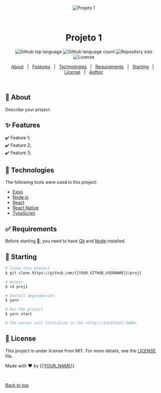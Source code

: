 <div align="center" id="top">
  <img src="./.github/app.gif" alt="Projeto 1" />

  &#xa0;

  <!-- <a href="https://proj1.netlify.app">Demo</a> -->
</div>

<h1 align="center">Projeto 1</h1>

<p align="center">
  <img alt="Github top language" src="https://img.shields.io/github/languages/top/{{pmguerre}}/STI2025-projeto1?color=56BEB8">

  <img alt="Github language count" src="https://img.shields.io/github/languages/count/{{pmguerre}}/STI2025-projeto1?color=56BEB8">

  <img alt="Repository size" src="https://img.shields.io/github/repo-size/{{pmguerre}}/STI2025-projeto1?color=56BEB8">

  <img alt="License" src="https://img.shields.io/github/license/{{pmguerre}}/STI2025-projeto1?color=56BEB8">

  <!-- <img alt="Github issues" src="https://img.shields.io/github/issues/{{pmguerre}}/STI2025-projeto1?color=56BEB8" /> -->

  <!-- <img alt="Github forks" src="https://img.shields.io/github/forks/{{pmguerre}}/STI2025-projeto1?color=56BEB8" /> -->

  <!-- <img alt="Github stars" src="https://img.shields.io/github/stars/{{pmguerre}}/STI2025-projeto1?color=56BEB8" /> -->
</p>

<!-- Status -->

<!-- <h4 align="center">
	🚧  Proj1 🚀 Under construction...  🚧
</h4>

<hr> -->

<p align="center">
  <a href="#dart-about">About</a> &#xa0; | &#xa0;
  <a href="#sparkles-features">Features</a> &#xa0; | &#xa0;
  <a href="#rocket-technologies">Technologies</a> &#xa0; | &#xa0;
  <a href="#white_check_mark-requirements">Requirements</a> &#xa0; | &#xa0;
  <a href="#checkered_flag-starting">Starting</a> &#xa0; | &#xa0;
  <a href="#memo-license">License</a> &#xa0; | &#xa0;
  <a href="https://github.com/{{YOUR_GITHUB_USERNAME}}" target="_blank">Author</a>
</p>

<br>

## :dart: About ##

Describe your project

## :sparkles: Features ##

:heavy_check_mark: Feature 1;\
:heavy_check_mark: Feature 2;\
:heavy_check_mark: Feature 3;

## :rocket: Technologies ##

The following tools were used in this project:

- [Expo](https://expo.io/)
- [Node.js](https://nodejs.org/en/)
- [React](https://pt-br.reactjs.org/)
- [React Native](https://reactnative.dev/)
- [TypeScript](https://www.typescriptlang.org/)

## :white_check_mark: Requirements ##

Before starting :checkered_flag:, you need to have [Git](https://git-scm.com) and [Node](https://nodejs.org/en/) installed.

## :checkered_flag: Starting ##

```bash
# Clone this project
$ git clone https://github.com/{{YOUR_GITHUB_USERNAME}}/proj1

# Access
$ cd proj1

# Install dependencies
$ yarn

# Run the project
$ yarn start

# The server will initialize in the <http://localhost:3000>
```

## :memo: License ##

This project is under license from MIT. For more details, see the [LICENSE](LICENSE.md) file.


Made with :heart: by <a href="https://github.com/{{YOUR_GITHUB_USERNAME}}" target="_blank">{{YOUR_NAME}}</a>

&#xa0;

<a href="#top">Back to top</a>
